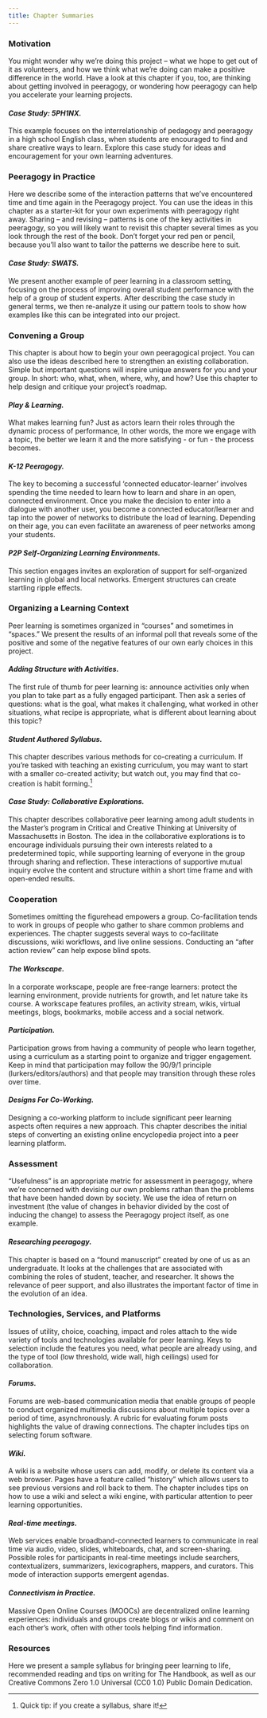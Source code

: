 ```yaml
---
title: Chapter Summaries
---
```

### Motivation

You might wonder why we’re doing this project – what we hope to get out
of it as volunteers, and how we think what we’re doing can make a
positive difference in the world. Have a look at this chapter if you,
too, are thinking about getting involved in peeragogy, or wondering how
peeragogy can help you accelerate your learning projects.

#### *Case Study: 5PH1NX.*

This example focuses on the interrelationship of pedagogy and peeragogy
in a high school English class, when students are encouraged to find and
share creative ways to learn. Explore this case study for ideas and
encouragement for your own learning adventures.

### Peeragogy in Practice

Here we describe some of the interaction patterns that we’ve encountered
time and time again in the Peeragogy project. You can use the ideas in
this chapter as a starter-kit for your own experiments with peeragogy
right away. Sharing – and revising – patterns is one of the key
activities in peeragogy, so you will likely want to revisit this chapter
several times as you look through the rest of the book. Don’t forget
your red pen or pencil, because you’ll also want to tailor the patterns
we describe here to suit.

#### *Case Study: SWATS.*

We present another example of peer learning in a classroom setting,
focusing on the process of improving overall student performance with
the help of a group of student experts. After describing the case study
in general terms, we then re-analyze it using our pattern tools to show
how examples like this can be integrated into our project.

### Convening a Group

This chapter is about how to begin your own peeragogical project. You
can also use the ideas described here to strengthen an existing
collaboration. Simple but important questions will inspire unique
answers for you and your group. In short: who, what, when, where, why,
and how? Use this chapter to help design and critique your project’s
roadmap.

#### *Play & Learning.*

What makes learning fun? Just as actors learn their roles through the
dynamic process of performance, In other words, the more we engage with
a topic, the better we learn it and the more satisfying - or fun - the
process becomes.

#### *K-12 Peeragogy.*

The key to becoming a successful ‘connected educator-learner’ involves
spending the time needed to learn how to learn and share in an open,
connected environment. Once you make the decision to enter into a
dialogue with another user, you become a connected educator/learner and
tap into the power of networks to distribute the load of learning.
Depending on their age, you can even facilitate an awareness of peer
networks among your students.

#### *P2P Self-Organizing Learning Environments.*

This section engages invites an exploration of support for
self-organized learning in global and local networks. Emergent
structures can create startling ripple effects.

### Organizing a Learning Context

Peer learning is sometimes organized in “courses” and sometimes in
“spaces.” We present the results of an informal poll that reveals some
of the positive and some of the negative features of our own early
choices in this project.

#### *Adding Structure with Activities.*

The first rule of thumb for peer learning is: announce activities only
when you plan to take part as a fully engaged participant. Then ask a
series of questions: what is the goal, what makes it challenging, what
worked in other situations, what recipe is appropriate, what is
different about learning about this topic?

#### *Student Authored Syllabus.*

This chapter describes various methods for co-creating a curriculum. If
you’re tasked with teaching an existing curriculum, you may want to
start with a smaller co-created activity; but watch out, you may find
that co-creation is habit forming.[^1]

#### *Case Study: Collaborative Explorations.*

This chapter describes collaborative peer learning among adult students
in the Master’s program in Critical and Creative Thinking at University
of Massachusetts in Boston. The idea in the collaborative explorations
is to encourage individuals pursuing their own interests related to a
predetermined topic, while supporting learning of everyone in the group
through sharing and reflection. These interactions of supportive mutual
inquiry evolve the content and structure within a short time frame and
with open-ended results.

### Cooperation

Sometimes omitting the figurehead empowers a group. Co-facilitation
tends to work in groups of people who gather to share common problems
and experiences. The chapter suggests several ways to co-facilitate
discussions, wiki workflows, and live online sessions. Conducting an
“after action review” can help expose blind spots.

#### *The Workscape.*

In a corporate workscape, people are free-range learners: protect the
learning environment, provide nutrients for growth, and let nature take
its course. A workscape features profiles, an activity stream, wikis,
virtual meetings, blogs, bookmarks, mobile access and a social network.

#### *Participation.*

Participation grows from having a community of people who learn
together, using a curriculum as a starting point to organize and trigger
engagement. Keep in mind that participation may follow the 90/9/1
principle (lurkers/editors/authors) and that people may transition
through these roles over time.

#### *Designs For Co-Working.*

Designing a co-working platform to include significant peer learning
aspects often requires a new approach. This chapter describes the
initial steps of converting an existing online encyclopedia project into
a peer learning platform.

### Assessment

“Usefulness” is an appropriate metric for assessment in peeragogy, where
we’re concerned with devising our own problems rathan than the problems
that have been handed down by society. We use the idea of return on
investment (the value of changes in behavior divided by the cost of
inducing the change) to assess the Peeragogy project itself, as one
example.

#### *Researching peeragogy.*

This chapter is based on a “found manuscript” created by one of us as an
undergraduate. It looks at the challenges that are associated with
combining the roles of student, teacher, and researcher. It shows the
relevance of peer support, and also illustrates the important factor of
time in the evolution of an idea.

### Technologies, Services, and Platforms

Issues of utility, choice, coaching, impact and roles attach to the wide
variety of tools and technologies available for peer learning. Keys to
selection include the features you need, what people are already using,
and the type of tool (low threshold, wide wall, high ceilings) used for
collaboration.

#### *Forums.*

Forums are web-based communication media that enable groups of people to
conduct organized multimedia discussions about multiple topics over a
period of time, asynchronously. A rubric for evaluating forum posts
highlights the value of drawing connections. The chapter includes tips
on selecting forum software.

#### *Wiki.*

A wiki is a website whose users can add, modify, or delete its content
via a web browser. Pages have a feature called “history” which allows
users to see previous versions and roll back to them. The chapter
includes tips on how to use a wiki and select a wiki engine, with
particular attention to peer learning opportunities.

#### *Real-time meetings.*

Web services enable broadband-connected learners to communicate in real
time via audio, video, slides, whiteboards, chat, and screen-sharing.
Possible roles for participants in real-time meetings include searchers,
contextualizers, summarizers, lexicographers, mappers, and curators.
This mode of interaction supports emergent agendas.

#### *Connectivism in Practice.*

Massive Open Online Courses (MOOCs) are decentralized online learning
experiences: individuals and groups create blogs or wikis and comment on
each other’s work, often with other tools helping find information.

### Resources

Here we present a sample syllabus for bringing peer learning to life,
recommended reading and tips on writing for The Handbook, as well as our
Creative Commons Zero 1.0 Universal (CC0 1.0) Public Domain Dedication.

[^1]: Quick tip: if you create a syllabus, share it!

